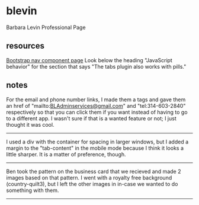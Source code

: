 # blevin
Barbara Levin Professional Page

## resources
[Bootstrap nav component page](https://getbootstrap.com/docs/4.0/components/navs/)
Look below the heading "JavaScript behavior" for the section that says "The tabs plugin also works with pills."

## notes
For the email and phone number links, I made them a tags and gave them an href of "mailto:BLAdminservices@gmail.com" and "tel:314-603-2840" respectively so that you can click them if you want instead of having to go to a different app.  I wasn't sure if that is a wanted feature or not; I just thought it was cool.
***
I used a div with the container for spacing in larger windows, but I added a margin to the "tab-content" in the mobile mode because I think it looks a little sharper.  It is a matter of preference, though.
***
Ben took the pattern on the business card that we recieved and made 2 images based on that pattern.  I went with a royalty free background (country-quilt3), but I left the other images in in-case we wanted to do something with them.
***